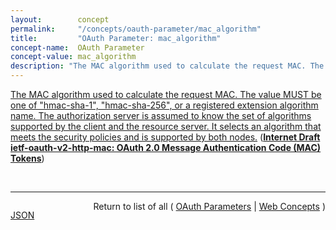 ```yaml
---
layout:        concept
permalink:     "/concepts/oauth-parameter/mac_algorithm"
title:         "OAuth Parameter: mac_algorithm"
concept-name:  OAuth Parameter
concept-value: mac_algorithm
description: "The MAC algorithm used to calculate the request MAC. The value MUST be one of \"hmac-sha-1\", \"hmac-sha-256\", or a registered extension algorithm name. The authorization server is assumed to know the set of algorithms supported by the client and the resource server. It selects an algorithm that meets the security policies and is supported by both nodes."
---
```


[The MAC algorithm used to calculate the request MAC. The value MUST be one of "hmac-sha-1", "hmac-sha-256", or a registered extension algorithm name. The authorization server is assumed to know the set of algorithms supported by the client and the resource server. It selects an algorithm that meets the security policies and is supported by both nodes.](https://datatracker.ietf.org/doc/html/draft-ietf-oauth-v2-http-mac#section-4.1 "Read documentation for OAuth Parameter &#34;mac_algorithm&#34;") (**[Internet Draft ietf-oauth-v2-http-mac: OAuth 2.0 Message Authentication Code (MAC) Tokens](/specs/IETF/I-D/ietf-oauth-v2-http-mac "This specification describes how to use MAC Tokens in HTTP requests to access OAuth 2.0 protected resources. An OAuth client willing to access a protected resource needs to demonstrate possession of a cryptographic key by using it with a keyed message digest function to the request. The document also defines a key distribution protocol for obtaining a fresh session key.")**)

<br/>
<hr/>

<p style="float : left"><a href="./mac_algorithm.json" title="JSON representing this particular Web Concept value">JSON</a></p>
<p style="text-align: right">Return to list of all ( <a href="../oauth-parameter/">OAuth Parameters</a> | <a href="../">Web Concepts</a> )</p>
